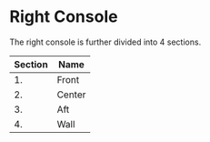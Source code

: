# Right Console

The right console is further divided into 4 sections.

| Section | Name   |
| ------- | ------ |
| 1.      | Front  |
| 2.      | Center |
| 3.      | Aft    |
| 4.      | Wall   |
